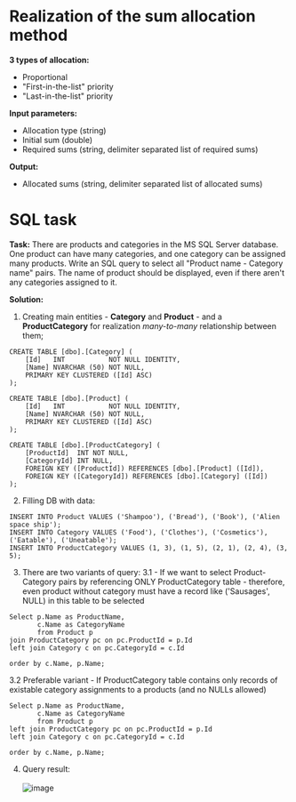 <h1>Realization of the sum allocation method</h1>

<b>3 types of allocation:</b>
 - Proportional
 - "First-in-the-list" priority
 - "Last-in-the-list" priority


<b>Input parameters:</b>
 - Allocation type (string)
 - Initial sum (double)
 - Required sums (string, delimiter separated list of required sums)

<b>Output:</b>
- Allocated sums (string, delimiter separated list of allocated sums)


<h1>SQL task</h1>

<b>Task:</b> There are products and categories in the MS SQL Server database. One product can have many categories, and one category can be assigned many products. Write an SQL query to select all "Product name - Category name" pairs. The name of product should be displayed, even if there aren't any categories assigned to it.

<b>Solution:</b>

1. Creating main entities - <b>Category</b> and <b>Product</b> - and a <b>ProductCategory</b> for realization <i>many-to-many</i> relationship between them; 
```
CREATE TABLE [dbo].[Category] (
    [Id]   INT           NOT NULL IDENTITY,
    [Name] NVARCHAR (50) NOT NULL,
    PRIMARY KEY CLUSTERED ([Id] ASC)
);
```
```
CREATE TABLE [dbo].[Product] (
    [Id]   INT           NOT NULL IDENTITY,
    [Name] NVARCHAR (50) NOT NULL,
    PRIMARY KEY CLUSTERED ([Id] ASC)
);
```
```
CREATE TABLE [dbo].[ProductCategory] (
    [ProductId]  INT NOT NULL,
    [CategoryId] INT NULL,
    FOREIGN KEY ([ProductId]) REFERENCES [dbo].[Product] ([Id]),
    FOREIGN KEY ([CategoryId]) REFERENCES [dbo].[Category] ([Id])
);
```
2. Filling DB with data:
```
INSERT INTO Product VALUES ('Shampoo'), ('Bread'), ('Book'), ('Alien space ship');
INSERT INTO Category VALUES ('Food'), ('Clothes'), ('Cosmetics'), ('Eatable'), ('Uneatable');
INSERT INTO ProductCategory VALUES (1, 3), (1, 5), (2, 1), (2, 4), (3, 5);
```
3. There are two variants of query:
3.1 - If we want to select Product-Category pairs by referencing ONLY ProductCategory table - therefore, even product without category must have a record like ('Sausages', NULL) in this table to be selected
```
Select p.Name as ProductName, 
	   c.Name as CategoryName
       from Product p
join ProductCategory pc on pc.ProductId = p.Id
left join Category c on pc.CategoryId = c.Id

order by c.Name, p.Name;
```
3.2 Preferable variant - If ProductCategory table contains only records of existable category assignments to a products (and no NULLs allowed)
```
Select p.Name as ProductName, 
	   c.Name as CategoryName
       from Product p
left join ProductCategory pc on pc.ProductId = p.Id
left join Category c on pc.CategoryId = c.Id

order by c.Name, p.Name;
```

4. Query result: </br></br>
![image](https://user-images.githubusercontent.com/69399170/215284876-f3898534-5f40-45f5-95e7-640701b2df89.png)
